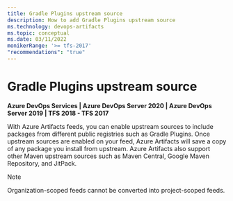 ```yaml
---
title: Gradle Plugins upstream source
description: How to add Gradle Plugins upstream source
ms.technology: devops-artifacts
ms.topic: conceptual
ms.date: 03/11/2022
monikerRange: '>= tfs-2017'
"recommendations": "true"
---
```


# Gradle Plugins upstream source

**Azure DevOps Services | Azure DevOps Server 2020 | Azure DevOps Server 2019 | TFS 2018 - TFS 2017**

With Azure Artifacts feeds, you can enable upstream sources to include packages from different public registries such as Gradle Plugins. Once upstream sources are enabled on your feed, Azure Artifacts will save a copy of any package you install from upstream. Azure Artifacts also support other Maven upstream sources such as Maven Central, Google Maven Repository, and JitPack.

> [!NOTE]
> Organization-scoped feeds cannot be converted into project-scoped feeds.